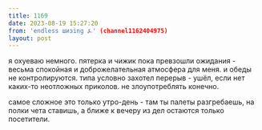 ```yaml
---
title: 1169
date: 2023-08-19 15:27:20
from: 'endless шизing ⍼' (channel1162404975)
layout: post
---
```


я охуеваю немного. пятерка и чижик пока превзошли ожидания - весьма спокойная и доброжелательная атмосфера для меня. и обеды не контролируются. типа условно захотел перерыв - ушёл, если нет каких-то неотложных приколов. не злоупотреблять конечно.

самое сложное это только утро-день - там ты палеты разгребаешь, на полки чета ставишь, а ближе к вечеру из дел остаются только посетители.
